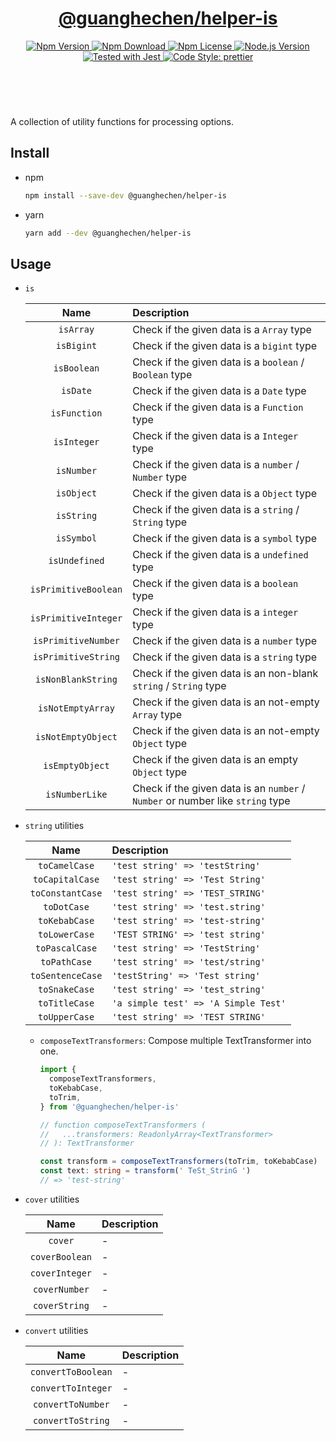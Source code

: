 <header>
  <h1 align="center">
    <a href="https://github.com/guanghechen/node-scaffolds/tree/main/packages/helper-is#readme">@guanghechen/helper-is</a>
  </h1>
  <div align="center">
    <a href="https://www.npmjs.com/package/@guanghechen/helper-is">
      <img
        alt="Npm Version"
        src="https://img.shields.io/npm/v/@guanghechen/helper-is.svg"
      />
    </a>
    <a href="https://www.npmjs.com/package/@guanghechen/helper-is">
      <img
        alt="Npm Download"
        src="https://img.shields.io/npm/dm/@guanghechen/helper-is.svg"
      />
    </a>
    <a href="https://www.npmjs.com/package/@guanghechen/helper-is">
      <img
        alt="Npm License"
        src="https://img.shields.io/npm/l/@guanghechen/helper-is.svg"
      />
    </a>
    <a href="https://github.com/nodejs/node">
      <img
        alt="Node.js Version"
        src="https://img.shields.io/node/v/@guanghechen/helper-is"
      />
    </a>
    <a href="https://github.com/facebook/jest">
      <img
        alt="Tested with Jest"
        src="https://img.shields.io/badge/tested_with-jest-9c465e.svg"
      />
    </a>
    <a href="https://github.com/prettier/prettier">
      <img
        alt="Code Style: prettier"
        src="https://img.shields.io/badge/code_style-prettier-ff69b4.svg?style=flat-square"
      />
    </a>
  </div>
</header>
<br/>


A collection of utility functions for processing options.

## Install

* npm

  ```bash
  npm install --save-dev @guanghechen/helper-is
  ```

* yarn

  ```bash
  yarn add --dev @guanghechen/helper-is
  ```

## Usage


  * `is`

    Name                  | Description
    :--------------------:|:----------------------------------------------------------------
    `isArray`             | Check if the given data is a `Array` type
    `isBigint`            | Check if the given data is a `bigint` type
    `isBoolean`           | Check if the given data is a `boolean` / `Boolean` type
    `isDate`              | Check if the given data is a `Date` type
    `isFunction`          | Check if the given data is a `Function` type
    `isInteger`           | Check if the given data is a `Integer` type
    `isNumber`            | Check if the given data is a `number` / `Number` type
    `isObject`            | Check if the given data is a `Object` type
    `isString`            | Check if the given data is a `string` / `String` type
    `isSymbol`            | Check if the given data is a `symbol` type
    `isUndefined`         | Check if the given data is a `undefined` type
    `isPrimitiveBoolean`  | Check if the given data is a `boolean` type
    `isPrimitiveInteger`  | Check if the given data is a `integer` type
    `isPrimitiveNumber`   | Check if the given data is a `number` type
    `isPrimitiveString`   | Check if the given data is a `string` type
    `isNonBlankString`    | Check if the given data is an non-blank `string` / `String` type
    `isNotEmptyArray`     | Check if the given data is an not-empty `Array` type
    `isNotEmptyObject`    | Check if the given data is an not-empty `Object` type
    `isEmptyObject`       | Check if the given data is an empty `Object` type
    `isNumberLike`        | Check if the given data is an `number` / `Number` or number like `string` type


  * `string` utilities

    Name                  | Description
    :--------------------:|:---------------------------------------
    `toCamelCase`         | `'test string' => 'testString'`
    `toCapitalCase`       | `'test string' => 'Test String'`
    `toConstantCase`      | `'test string' => 'TEST_STRING'`
    `toDotCase`           | `'test string' => 'test.string'`
    `toKebabCase`         | `'test string' => 'test-string'`
    `toLowerCase`         | `'TEST STRING' => 'test string'`
    `toPascalCase`        | `'test string' => 'TestString'`
    `toPathCase`          | `'test string' => 'test/string'`
    `toSentenceCase`      | `'testString' => 'Test string'`
    `toSnakeCase`         | `'test string' => 'test_string'`
    `toTitleCase`         | `'a simple test' => 'A Simple Test'`
    `toUpperCase`         | `'test string' => 'TEST STRING'`


    - `composeTextTransformers`: Compose multiple TextTransformer into one.

      ```typescript
      import {
        composeTextTransformers,
        toKebabCase,
        toTrim,
      } from '@guanghechen/helper-is'

      // function composeTextTransformers (
      //   ...transformers: ReadonlyArray<TextTransformer>
      // ): TextTransformer

      const transform = composeTextTransformers(toTrim, toKebabCase)
      const text: string = transform(' TeSt_StrinG ')
      // => 'test-string'
      ```

  * `cover` utilities

    Name                  | Description
    :--------------------:|:---------------------------------------
    `cover`               | -
    `coverBoolean`        | -
    `coverInteger`        | -
    `coverNumber`         | -
    `coverString`         | -

  * `convert` utilities

    Name                  | Description
    :--------------------:|:---------------------------------------
    `convertToBoolean`    | -
    `convertToInteger`    | -
    `convertToNumber`     | -
    `convertToString`     | -


[homepage]: https://github.com/guanghechen/node-scaffolds/tree/main/packages/helper-is#readme
